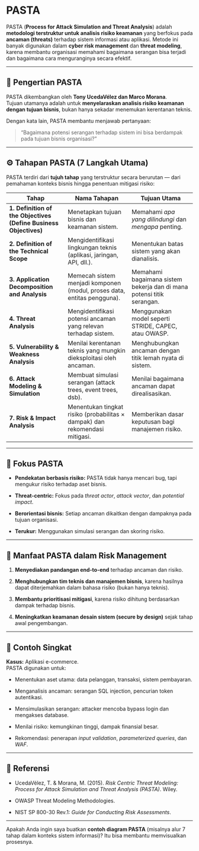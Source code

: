 # PASTA

PASTA (**Process for Attack Simulation and Threat Analysis**) adalah **metodologi terstruktur untuk analisis risiko keamanan** yang berfokus pada **ancaman (threats)** terhadap sistem informasi atau aplikasi. Metode ini banyak digunakan dalam **cyber risk management** dan **threat modeling**, karena membantu organisasi memahami bagaimana serangan bisa terjadi dan bagaimana cara menguranginya secara efektif.

---

## 🧩 Pengertian PASTA

PASTA dikembangkan oleh **Tony UcedaVélez dan Marco Morana**.  
Tujuan utamanya adalah untuk **menyelaraskan analisis risiko keamanan dengan tujuan bisnis**, bukan hanya sekadar menemukan kerentanan teknis.

Dengan kata lain, PASTA membantu menjawab pertanyaan:

> “Bagaimana potensi serangan terhadap sistem ini bisa berdampak pada tujuan bisnis organisasi?”

---

## ⚙️ Tahapan PASTA (7 Langkah Utama)

PASTA terdiri dari **tujuh tahap** yang terstruktur secara berurutan — dari pemahaman konteks bisnis hingga penentuan mitigasi risiko:

|**Tahap**|**Nama Tahapan**|**Tujuan Utama**|
|---|---|---|
|**1. Definition of the Objectives (Define Business Objectives)**|Menetapkan tujuan bisnis dan keamanan sistem.|Memahami _apa yang dilindungi_ dan _mengapa_ penting.|
|**2. Definition of the Technical Scope**|Mengidentifikasi lingkungan teknis (aplikasi, jaringan, API, dll.).|Menentukan batas sistem yang akan dianalisis.|
|**3. Application Decomposition and Analysis**|Memecah sistem menjadi komponen (modul, proses data, entitas pengguna).|Memahami bagaimana sistem bekerja dan di mana potensi titik serangan.|
|**4. Threat Analysis**|Mengidentifikasi potensi ancaman yang relevan terhadap sistem.|Menggunakan model seperti STRIDE, CAPEC, atau OWASP.|
|**5. Vulnerability & Weakness Analysis**|Menilai kerentanan teknis yang mungkin dieksploitasi oleh ancaman.|Menghubungkan ancaman dengan titik lemah nyata di sistem.|
|**6. Attack Modeling & Simulation**|Membuat simulasi serangan (attack trees, event trees, dsb).|Menilai bagaimana ancaman dapat direalisasikan.|
|**7. Risk & Impact Analysis**|Menentukan tingkat risiko (probabilitas × dampak) dan rekomendasi mitigasi.|Memberikan dasar keputusan bagi manajemen risiko.|

---

## 🧠 Fokus PASTA

- **Pendekatan berbasis risiko:** PASTA tidak hanya mencari bug, tapi mengukur risiko terhadap aset bisnis.
    
- **Threat-centric:** Fokus pada _threat actor_, _attack vector_, dan _potential impact_.
    
- **Berorientasi bisnis:** Setiap ancaman dikaitkan dengan dampaknya pada tujuan organisasi.
    
- **Terukur:** Menggunakan simulasi serangan dan skoring risiko.
    

---

## 🔐 Manfaat PASTA dalam Risk Management

1. **Menyediakan pandangan end-to-end** terhadap ancaman dan risiko.
    
2. **Menghubungkan tim teknis dan manajemen bisnis**, karena hasilnya dapat diterjemahkan dalam bahasa risiko (bukan hanya teknis).
    
3. **Membantu prioritisasi mitigasi**, karena risiko dihitung berdasarkan dampak terhadap bisnis.
    
4. **Meningkatkan keamanan desain sistem (secure by design)** sejak tahap awal pengembangan.
    

---

## 📘 Contoh Singkat

**Kasus:** Aplikasi e-commerce.  
PASTA digunakan untuk:

- Menentukan aset utama: data pelanggan, transaksi, sistem pembayaran.
    
- Menganalisis ancaman: serangan SQL injection, pencurian token autentikasi.
    
- Mensimulasikan serangan: attacker mencoba bypass login dan mengakses database.
    
- Menilai risiko: kemungkinan tinggi, dampak finansial besar.
    
- Rekomendasi: penerapan _input validation_, _parameterized queries_, dan _WAF_.
    

---

## 🧾 **Referensi**

- UcedaVélez, T. & Morana, M. (2015). _Risk Centric Threat Modeling: Process for Attack Simulation and Threat Analysis (PASTA)_. Wiley.
    
- OWASP Threat Modeling Methodologies.
    
- NIST SP 800-30 Rev.1: _Guide for Conducting Risk Assessments_.
    

---

Apakah Anda ingin saya buatkan **contoh diagram PASTA** (misalnya alur 7 tahap dalam konteks sistem informasi)? Itu bisa membantu memvisualkan prosesnya.